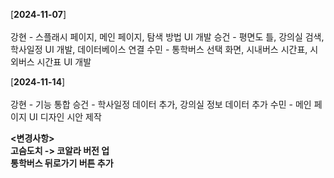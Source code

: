 [**2024-11-07**] <br/><br/>
강현 - 스플래시 페이지, 메인 페이지, 탐색 방법 UI 개발
승건 - 평면도 틀, 강의실 검색, 학사일정 UI 개발, 데이터베이스 연결
수민 - 통학버스 선택 화면, 시내버스 시간표, 시외버스 시간표 UI 개발

[**2024-11-14**] <br/><br/>
강현 - 기능 통합
승건 - 학사일정 데이터 추가, 강의실 정보 데이터 추가
수민 - 메인 페이지 UI 디자인 시안 제작

**<변경사항>**<br/>
**고슴도치 -> 코알라 버전 업**<br/>
**통학버스 뒤로가기 버튼 추가**<br/>
